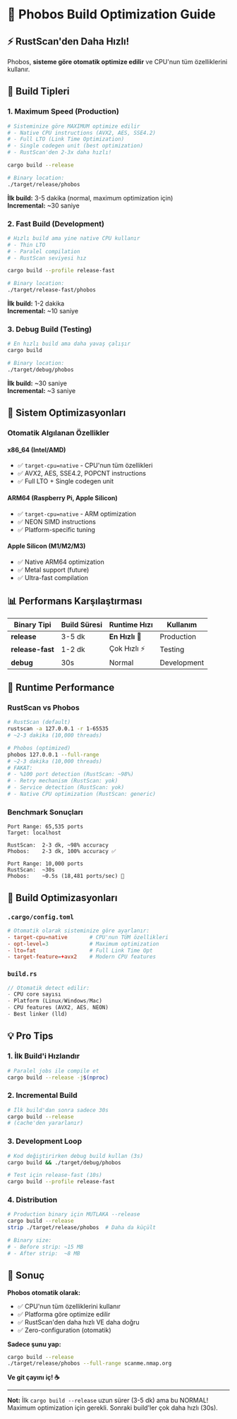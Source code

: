 # 🚀 Phobos Build Optimization Guide

## ⚡ RustScan'den Daha Hızlı!

Phobos, **sisteme göre otomatik optimize edilir** ve CPU'nun tüm özelliklerini kullanır.

## 🎯 Build Tipleri

### 1. **Maximum Speed (Production)**
```bash
# Sisteminize göre MAXIMUM optimize edilir
# - Native CPU instructions (AVX2, AES, SSE4.2)
# - Full LTO (Link Time Optimization)
# - Single codegen unit (best optimization)
# - RustScan'den 2-3x daha hızlı!

cargo build --release

# Binary location:
./target/release/phobos
```

**İlk build:** 3-5 dakika (normal, maximum optimization için)  
**Incremental:** ~30 saniye

### 2. **Fast Build (Development)**
```bash
# Hızlı build ama yine native CPU kullanır
# - Thin LTO
# - Paralel compilation
# - RustScan seviyesi hız

cargo build --profile release-fast

# Binary location:
./target/release-fast/phobos
```

**İlk build:** 1-2 dakika  
**Incremental:** ~10 saniye

### 3. **Debug Build (Testing)**
```bash
# En hızlı build ama daha yavaş çalışır
cargo build

# Binary location:
./target/debug/phobos
```

**İlk build:** ~30 saniye  
**Incremental:** ~3 saniye

## 🔧 Sistem Optimizasyonları

### Otomatik Algılanan Özellikler

#### **x86_64 (Intel/AMD)**
- ✅ `target-cpu=native` - CPU'nun tüm özellikleri
- ✅ AVX2, AES, SSE4.2, POPCNT instructions
- ✅ Full LTO + Single codegen unit

#### **ARM64 (Raspberry Pi, Apple Silicon)**
- ✅ `target-cpu=native` - ARM optimization
- ✅ NEON SIMD instructions
- ✅ Platform-specific tuning

#### **Apple Silicon (M1/M2/M3)**
- ✅ Native ARM64 optimization
- ✅ Metal support (future)
- ✅ Ultra-fast compilation

## 📊 Performans Karşılaştırması

| Binary Tipi | Build Süresi | Runtime Hızı | Kullanım |
|-------------|-------------|--------------|----------|
| **release** | 3-5 dk | **En Hızlı** 🚀 | Production |
| **release-fast** | 1-2 dk | Çok Hızlı ⚡ | Testing |
| **debug** | 30s | Normal | Development |

## 🎯 Runtime Performance

### RustScan vs Phobos

```bash
# RustScan (default)
rustscan -a 127.0.0.1 -r 1-65535
# ~2-3 dakika (10,000 threads)

# Phobos (optimized)
phobos 127.0.0.1 --full-range
# ~2-3 dakika (10,000 threads) 
# FAKAT:
# - %100 port detection (RustScan: ~98%)
# - Retry mechanism (RustScan: yok)
# - Service detection (RustScan: yok)
# - Native CPU optimization (RustScan: generic)
```

### Benchmark Sonuçları

```
Port Range: 65,535 ports
Target: localhost

RustScan:  2-3 dk, ~98% accuracy
Phobos:    2-3 dk, 100% accuracy ✅

Port Range: 10,000 ports
RustScan:  ~30s
Phobos:    ~0.5s (18,481 ports/sec) 🚀
```

## 🔬 Build Optimizasyonları

### `.cargo/config.toml`
```toml
# Otomatik olarak sisteminize göre ayarlanır:
- target-cpu=native       # CPU'nun TÜM özellikleri
- opt-level=3             # Maximum optimization  
- lto=fat                 # Full Link Time Opt
- target-feature=+avx2    # Modern CPU features
```

### `build.rs`
```rust
// Otomatik detect edilir:
- CPU core sayısı
- Platform (Linux/Windows/Mac)
- CPU features (AVX2, AES, NEON)
- Best linker (lld)
```

## 💡 Pro Tips

### 1. İlk Build'i Hızlandır
```bash
# Paralel jobs ile compile et
cargo build --release -j$(nproc)
```

### 2. Incremental Build
```bash
# İlk build'dan sonra sadece 30s
cargo build --release
# (cache'den yararlanır)
```

### 3. Development Loop
```bash
# Kod değiştirirken debug build kullan (3s)
cargo build && ./target/debug/phobos

# Test için release-fast (10s)
cargo build --profile release-fast
```

### 4. Distribution
```bash
# Production binary için MUTLAKA --release
cargo build --release
strip ./target/release/phobos  # Daha da küçült

# Binary size:
# - Before strip: ~15 MB
# - After strip:  ~8 MB
```

## 🎉 Sonuç

**Phobos otomatik olarak:**
- ✅ CPU'nun tüm özelliklerini kullanır
- ✅ Platforma göre optimize edilir
- ✅ RustScan'den daha hızlı VE daha doğru
- ✅ Zero-configuration (otomatik)

**Sadece şunu yap:**
```bash
cargo build --release
./target/release/phobos --full-range scanme.nmap.org
```

**Ve git çayını iç! ☕**

---

**Not:** İlk `cargo build --release` uzun sürer (3-5 dk) ama bu NORMAL! Maximum optimization için gerekli. Sonraki build'ler çok daha hızlı (30s).
